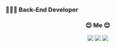 ## <script> alert(“ Hi there, I'm Yu jin 👋 ”) </script>
### 💁🏻‍♀️ Back-End Developer

<h3 align="center"><b>😊 Me 😊 </b></h3>

<p align="center">
<a href="https://www.notion.so/script-alert-Yu-jin-Portfolio-script-eea5833b3db74a179c2011895fcf703c?pvs=4" target="_blank"><img src="https://img.shields.io/badge/notion-000000?style=flat-square&logo=notion&logoColor=white"/></a> 
<a href="https://velog.io/@colorful-stars" target="_blank"><img src="https://img.shields.io/badge/Velog-20c997?style=flat-square&logo=Vimeo&logoColor=white"/></a>
<a href="https://instagram.com/dazzle_ss?igshid=NTc4MTIwNjQ2YQ==" target="_blank"><img src="https://img.shields.io/badge/instagram-E4405F?style=flat-square&logo=instagram&logoColor=white"/></a>
</p>



<!--
**8566uyu/8566uyu** is a ✨ _special_ ✨ repository because its `README.md` (this file) appears on your GitHub profile.

Here are some ideas to get you started:

- 🔭 I’m currently working on ...
- 🌱 I’m currently learning ...
- 👯 I’m looking to collaborate on ...
- 🤔 I’m looking for help with ...
- 💬 Ask me about ...
- 📫 How to reach me: ...
- 😄 Pronouns: ...
- ⚡ Fun fact: ...
-->
